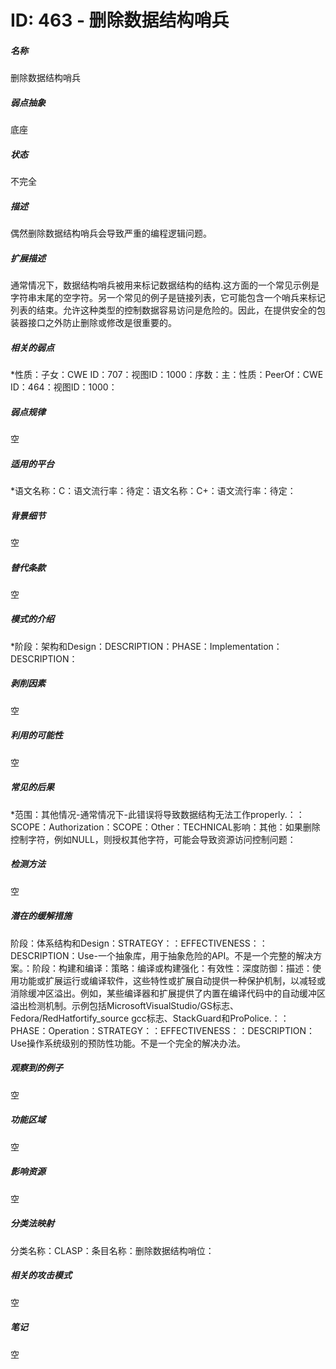 # ID: 463 - 删除数据结构哨兵
<h5>名称</h5>删除数据结构哨兵
<h5>弱点抽象</h5>底座
<h5>状态</h5>不完全
<h5>描述</h5>偶然删除数据结构哨兵会导致严重的编程逻辑问题。
<h5>扩展描述</h5>通常情况下，数据结构哨兵被用来标记数据结构的结构.这方面的一个常见示例是字符串末尾的空字符。另一个常见的例子是链接列表，它可能包含一个哨兵来标记列表的结束。允许这种类型的控制数据容易访问是危险的。因此，在提供安全的包装器接口之外防止删除或修改是很重要的。
<h5>相关的弱点</h5>*性质：子女：CWE ID：707：视图ID：1000：序数：主：性质：PeerOf：CWE ID：464：视图ID：1000：
<h5>弱点规律</h5>空
<h5>适用的平台</h5>*语文名称：C：语文流行率：待定：语文名称：C+：语文流行率：待定：
<h5>背景细节</h5>空
<h5>替代条款</h5>空
<h5>模式的介绍</h5>*阶段：架构和Design：DESCRIPTION：PHASE：Implementation：DESCRIPTION：
<h5>剥削因素</h5>空
<h5>利用的可能性</h5>空
<h5>常见的后果</h5>*范围：其他情况-通常情况下-此错误将导致数据结构无法工作properly.：：SCOPE：Authorization：SCOPE：Other：TECHNICAL影响：其他：如果删除控制字符，例如NULL，则授权其他字符，可能会导致资源访问控制问题：
<h5>检测方法</h5>空
<h5>潜在的缓解措施</h5>阶段：体系结构和Design：STRATEGY：：EFFECTIVENESS：：DESCRIPTION：Use-一个抽象库，用于抽象危险的API。不是一个完整的解决方案。：阶段：构建和编译：策略：编译或构建强化：有效性：深度防御：描述：使用功能或扩展运行或编译软件，这些特性或扩展自动提供一种保护机制，以减轻或消除缓冲区溢出。例如，某些编译器和扩展提供了内置在编译代码中的自动缓冲区溢出检测机制。示例包括MicrosoftVisualStudio/GS标志、Fedora/RedHatfortify_source gcc标志、StackGuard和ProPolice.：：PHASE：Operation：STRATEGY：：EFFECTIVENESS：：DESCRIPTION：Use操作系统级别的预防性功能。不是一个完全的解决办法。
<h5>观察到的例子</h5>空
<h5>功能区域</h5>空
<h5>影响资源</h5>空
<h5>分类法映射</h5>分类名称：CLASP：条目名称：删除数据结构哨位：
<h5>相关的攻击模式</h5>空
<h5>笔记</h5>空

